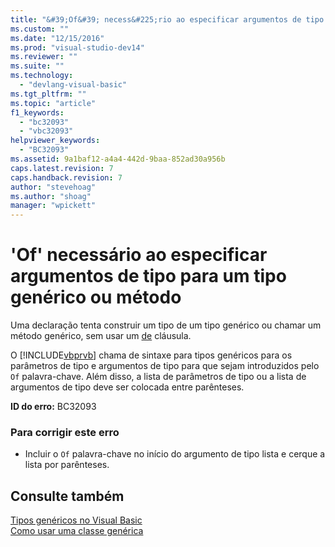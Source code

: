 ```yaml
---
title: "&#39;Of&#39; necess&#225;rio ao especificar argumentos de tipo para um tipo gen&#233;rico ou m&#233;todo | Microsoft Docs"
ms.custom: ""
ms.date: "12/15/2016"
ms.prod: "visual-studio-dev14"
ms.reviewer: ""
ms.suite: ""
ms.technology: 
  - "devlang-visual-basic"
ms.tgt_pltfrm: ""
ms.topic: "article"
f1_keywords: 
  - "bc32093"
  - "vbc32093"
helpviewer_keywords: 
  - "BC32093"
ms.assetid: 9a1baf12-a4a4-442d-9baa-852ad30a956b
caps.latest.revision: 7
caps.handback.revision: 7
author: "stevehoag"
ms.author: "shoag"
manager: "wpickett"
---
```

# &#39;Of&#39; necess&#225;rio ao especificar argumentos de tipo para um tipo gen&#233;rico ou m&#233;todo
Uma declaração tenta construir um tipo de um tipo genérico ou chamar um método genérico, sem usar um [de](../../visual-basic/language-reference/statements/of-clause.md) cláusula.  
  
 O [!INCLUDE[vbprvb](../../csharp/programming-guide/concepts/linq/includes/vbprvb_md.md)] chama de sintaxe para tipos genéricos para os parâmetros de tipo e argumentos de tipo para que sejam introduzidos pelo `Of` palavra\-chave. Além disso, a lista de parâmetros de tipo ou a lista de argumentos de tipo deve ser colocada entre parênteses.  
  
 **ID do erro:** BC32093  
  
### Para corrigir este erro  
  
-   Incluir o `Of` palavra\-chave no início do argumento de tipo lista e cerque a lista por parênteses.  
  
## Consulte também  
 [Tipos genéricos no Visual Basic](../../visual-basic/programming-guide/language-features/data-types/generic-types.md)   
 [Como usar uma classe genérica](../../visual-basic/programming-guide/language-features/data-types/how-to-use-a-generic-class.md)
